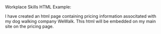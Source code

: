 Workplace Skills HTML Example:

I have created an html page containing pricing information associtated with my dog walking company WeWalk. This html will be embedded on my main site on the pricing page.
